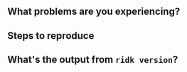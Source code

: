 ## What problems are you experiencing?


## Steps to reproduce


## What's the output from `ridk version`?

